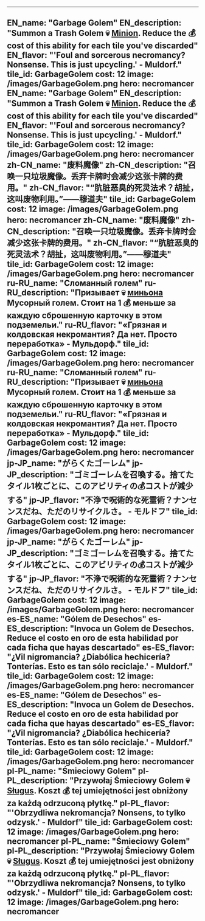 ---

EN_name: "Garbage Golem"
EN_description: "Summon a Trash Golem 💀 <u>Minion</u>. Reduce the 💰 cost of this ability for each tile you've discarded"
EN_flavor: "'Foul and sorcerous necromancy? Nonsense. This is just upcycling.' - Muldorf."
tile_id: GarbageGolem
cost: 12
image: /images/GarbageGolem.png
hero: necromancer
EN_name: "Garbage Golem"
EN_description: "Summon a Trash Golem 💀 <u>Minion</u>. Reduce the 💰 cost of this ability for each tile you've discarded"
EN_flavor: "'Foul and sorcerous necromancy? Nonsense. This is just upcycling.' - Muldorf."
tile_id: GarbageGolem
cost: 12
image: /images/GarbageGolem.png
hero: necromancer
zh-CN_name: "废料魔像"
zh-CN_description: "召唤一只垃圾魔像。丢弃卡牌时会减少这张卡牌的费用。"
zh-CN_flavor: "“肮脏恶臭的死灵法术？胡扯，这叫废物利用。”——穆道夫"
tile_id: GarbageGolem
cost: 12
image: /images/GarbageGolem.png
hero: necromancer
zh-CN_name: "废料魔像"
zh-CN_description: "召唤一只垃圾魔像。丢弃卡牌时会减少这张卡牌的费用。"
zh-CN_flavor: "“肮脏恶臭的死灵法术？胡扯，这叫废物利用。”——穆道夫"
tile_id: GarbageGolem
cost: 12
image: /images/GarbageGolem.png
hero: necromancer
ru-RU_name: "Сломанный голем"
ru-RU_description: "Призывает 💀 <u>миньона</u> Мусорный голем. Стоит на 1 💰 меньше за каждую сброшенную карточку в этом подземельи."
ru-RU_flavor: "«Грязная и колдовская некромантия? Да нет. Просто переработка» - Мульдорф."
tile_id: GarbageGolem
cost: 12
image: /images/GarbageGolem.png
hero: necromancer
ru-RU_name: "Сломанный голем"
ru-RU_description: "Призывает 💀 <u>миньона</u> Мусорный голем. Стоит на 1 💰 меньше за каждую сброшенную карточку в этом подземельи."
ru-RU_flavor: "«Грязная и колдовская некромантия? Да нет. Просто переработка» - Мульдорф."
tile_id: GarbageGolem
cost: 12
image: /images/GarbageGolem.png
hero: necromancer
jp-JP_name: "がらくたゴーレム"
jp-JP_description: "ゴミゴーレムを召喚する。捨てたタイル1枚ごとに、このアビリティの💰コストが減少する"
jp-JP_flavor: "不浄で呪術的な死霊術？ナンセンスだね、ただのリサイクルさ。 - モルドフ"
tile_id: GarbageGolem
cost: 12
image: /images/GarbageGolem.png
hero: necromancer
jp-JP_name: "がらくたゴーレム"
jp-JP_description: "ゴミゴーレムを召喚する。捨てたタイル1枚ごとに、このアビリティの💰コストが減少する"
jp-JP_flavor: "不浄で呪術的な死霊術？ナンセンスだね、ただのリサイクルさ。 - モルドフ"
tile_id: GarbageGolem
cost: 12
image: /images/GarbageGolem.png
hero: necromancer
es-ES_name: "Gólem de Desechos"
es-ES_description: "Invoca un Golem de Desechos. Reduce el costo en oro de esta habilidad por cada ficha que hayas descartado"
es-ES_flavor: "¿Vil nigromancia? ¿Diabólica hechicería? Tonterías. Esto es tan sólo reciclaje.' - Muldorf."
tile_id: GarbageGolem
cost: 12
image: /images/GarbageGolem.png
hero: necromancer
es-ES_name: "Gólem de Desechos"
es-ES_description: "Invoca un Golem de Desechos. Reduce el costo en oro de esta habilidad por cada ficha que hayas descartado"
es-ES_flavor: "¿Vil nigromancia? ¿Diabólica hechicería? Tonterías. Esto es tan sólo reciclaje.' - Muldorf."
tile_id: GarbageGolem
cost: 12
image: /images/GarbageGolem.png
hero: necromancer
pl-PL_name: "Śmieciowy Golem"
pl-PL_description: "Przywołaj Śmieciowy Golem 💀 <u>Sługus</u>. Koszt 💰 tej umiejętności jest obniżony za każdą odrzuconą płytkę."
pl-PL_flavor: "'Obrzydliwa nekromancja? Nonsens, to tylko odzysk.' - Muldorf"
tile_id: GarbageGolem
cost: 12
image: /images/GarbageGolem.png
hero: necromancer
pl-PL_name: "Śmieciowy Golem"
pl-PL_description: "Przywołaj Śmieciowy Golem 💀 <u>Sługus</u>. Koszt 💰 tej umiejętności jest obniżony za każdą odrzuconą płytkę."
pl-PL_flavor: "'Obrzydliwa nekromancja? Nonsens, to tylko odzysk.' - Muldorf"
tile_id: GarbageGolem
cost: 12
image: /images/GarbageGolem.png
hero: necromancer
---